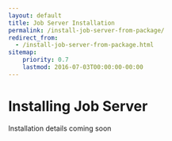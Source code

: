```yaml
---
layout: default
title: Job Server Installation
permalink: /install-job-server-from-package/
redirect_from:
  - /install-job-server-from-package.html
sitemap:
    priority: 0.7
    lastmod: 2016-07-03T00:00:00-00:00
---
```


# <i class="fa fa-cloud-download"></i> Installing Job Server

Installation details coming soon